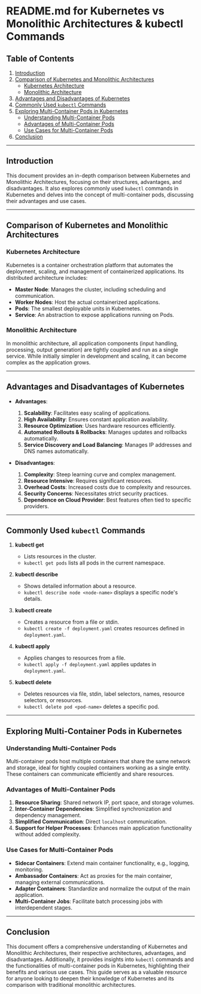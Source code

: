 # README.md for Kubernetes vs Monolithic Architectures & kubectl Commands

## Table of Contents

1. [Introduction](#introduction)
2. [Comparison of Kubernetes and Monolithic Architectures](#comparison-of-kubernetes-and-monolithic-architectures)
   - [Kubernetes Architecture](#kubernetes-architecture)
   - [Monolithic Architecture](#monolithic-architecture)
3. [Advantages and Disadvantages of Kubernetes](#advantages-and-disadvantages-of-kubernetes)
4. [Commonly Used `kubectl` Commands](#commonly-used-kubectl-commands)
5. [Exploring Multi-Container Pods in Kubernetes](#exploring-multi-container-pods-in-kubernetes)
   - [Understanding Multi-Container Pods](#understanding-multi-container-pods)
   - [Advantages of Multi-Container Pods](#advantages-of-multi-container-pods)
   - [Use Cases for Multi-Container Pods](#use-cases-for-multi-container-pods)
6. [Conclusion](#conclusion)

---

## Introduction

This document provides an in-depth comparison between Kubernetes and Monolithic Architectures, focusing on their structures, advantages, and disadvantages. It also explores commonly used `kubectl` commands in Kubernetes and delves into the concept of multi-container pods, discussing their advantages and use cases.

---

## Comparison of Kubernetes and Monolithic Architectures

### Kubernetes Architecture

Kubernetes is a container orchestration platform that automates the deployment, scaling, and management of containerized applications. Its distributed architecture includes:

- **Master Node**: Manages the cluster, including scheduling and communication.
- **Worker Nodes**: Host the actual containerized applications.
- **Pods**: The smallest deployable units in Kubernetes.
- **Service**: An abstraction to expose applications running on Pods.

### Monolithic Architecture

In monolithic architecture, all application components (input handling, processing, output generation) are tightly coupled and run as a single service. While initially simpler in development and scaling, it can become complex as the application grows.

---

## Advantages and Disadvantages of Kubernetes

- **Advantages**:

  1. **Scalability**: Facilitates easy scaling of applications.
  2. **High Availability**: Ensures constant application availability.
  3. **Resource Optimization**: Uses hardware resources efficiently.
  4. **Automated Rollouts & Rollbacks**: Manages updates and rollbacks automatically.
  5. **Service Discovery and Load Balancing**: Manages IP addresses and DNS names automatically.

- **Disadvantages**:
  1. **Complexity**: Steep learning curve and complex management.
  2. **Resource Intensive**: Requires significant resources.
  3. **Overhead Costs**: Increased costs due to complexity and resources.
  4. **Security Concerns**: Necessitates strict security practices.
  5. **Dependence on Cloud Provider**: Best features often tied to specific providers.

---

## Commonly Used `kubectl` Commands

1. **kubectl get**

   - Lists resources in the cluster.
   - `kubectl get pods` lists all pods in the current namespace.

2. **kubectl describe**

   - Shows detailed information about a resource.
   - `kubectl describe node <node-name>` displays a specific node's details.

3. **kubectl create**

   - Creates a resource from a file or stdin.
   - `kubectl create -f deployment.yaml` creates resources defined in `deployment.yaml`.

4. **kubectl apply**

   - Applies changes to resources from a file.
   - `kubectl apply -f deployment.yaml` applies updates in `deployment.yaml`.

5. **kubectl delete**
   - Deletes resources via file, stdin, label selectors, names, resource selectors, or resources.
   - `kubectl delete pod <pod-name>` deletes a specific pod.

---

## Exploring Multi-Container Pods in Kubernetes

### Understanding Multi-Container Pods

Multi-container pods host multiple containers that share the same network and storage, ideal for tightly coupled containers working as a single entity. These containers can communicate efficiently and share resources.

### Advantages of Multi-Container Pods

1. **Resource Sharing**: Shared network IP, port space, and storage volumes.
2. **Inter-Container Dependencies**: Simplified synchronization and dependency management.
3. **Simplified Communication**: Direct `localhost` communication.
4. **Support for Helper Processes**: Enhances main application functionality without added complexity.

### Use Cases for Multi-Container Pods

- **Sidecar Containers**: Extend main container functionality, e.g., logging, monitoring.
- **Ambassador Containers**: Act as proxies for the main container, managing external communications.
- **Adapter Containers**: Standardize and normalize the output of the main application.
- **Multi-Container Jobs**: Facilitate batch processing jobs with interdependent stages.

---

## Conclusion

This document offers a comprehensive understanding of Kubernetes and Monolithic Architectures, their respective architectures, advantages, and disadvantages. Additionally, it provides insights into `kubectl` commands and the functionalities of multi-container pods in Kubernetes, highlighting their benefits and various use cases. This guide serves as a valuable resource for anyone looking to deepen their knowledge of Kubernetes and its comparison with traditional monolithic architectures.

